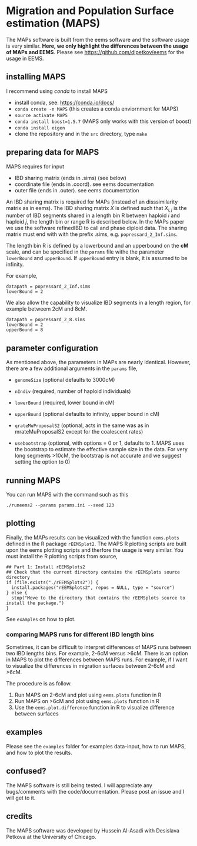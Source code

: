 Migration and Population Surface estimation (MAPS)
=====================================

The MAPs software is built from the eems software and the software usage is very similar. **Here, we only highlight the differences between the usage of MAPs and EEMS**. Please see https://github.com/dipetkov/eems for the usage in EEMS.

## installing MAPS

I recommend using *conda* to install MAPS

*  install conda, see: https://conda.io/docs/
* ```conda create -n MAPS``` (this creates a conda enviornment for MAPS)
* ```source activate MAPS```
* ```conda install boost=1.5.7``` (MAPS only works with this version of boost)
* ```conda install eigen```
* clone the repository and in the ```src``` directory, type ```make``` 


## preparing data for MAPS

MAPS requires for input

* IBD sharing matrix (ends in .sims) (see below)
* coordinate file (ends in .coord). see eems documentation
* outer file (ends in .outer). see eems documentation

An IBD sharing matrix is required for MAPs (instead of an disssimilarity matrix as in eems). The IBD sharing matrix ${X}$ is defined such that $X_{i,j}$ is the number of IBD segments shared in a length bin R between haploid $i$ and haploid $j$, the length bin or range R is described below. In the MAPs paper we use the software refinedIBD to call and phase diploid data. The sharing matrix must end with with the prefix .sims, e.g. `popressard_2_Inf.sims`. 

The length bin R is defined by a lowerbound and an upperbound on the **cM** scale, and can be specified in the `params` file withe the parameter `lowerBound` and `upperBound`. If `upperBound` entry is blank, it is assumed to be infinity. 

For example,
```
datapath = popressard_2_Inf.sims
lowerBound = 2
```

We also allow the capability to visualize IBD segments in a length region, for example betweem 2cM and 8cM.
```
datapath = popressard_2_8.sims
lowerBound = 2
upperBound = 8
```
## parameter configuration

As mentioned above, the parameters in MAPs are nearly identical. However, there are a few additional arguments in the `params` file, 

* `genomeSize` (optional defaults to 3000cM)

* `nIndiv` (required, number of haploid individuals)

* `lowerBound` (required, lower bound in cM)

* `upperBound` (optional defaults to infinity, upper bound in cM)

* `qrateMuProposalS2` (optional, acts in the same was as in mrateMuProposalS2 except for the coalescent rates)

* `usebootstrap` (optional, with options = 0 or 1, defaults to 1. MAPS uses the bootstrap to estimate the effective sample size in the data. For very long segments >10cM, the bootstrap is not accurate and we suggest setting the option to 0)

## running MAPS

You can run MAPS with the command such as this

```
./runeems2 --params params.ini --seed 123
```

## plotting

Finally, the MAPs results can be visualized with the function `eems.plots` defined in the R package `rEEMSplot2`. The MAPS R plotting scripts are built upon the eems plotting scripts and therfore the usage is very similar. You must install the R plotting scripts from source, 

```
## Part 1: Install rEEMSplots2
## Check that the current directory contains the rEEMSplots source directory
if (file.exists("./rEEMSplots2")) {
  install.packages("rEEMSplots2", repos = NULL, type = "source")
} else {
  stop("Move to the directory that contains the rEEMSplots source to install the package.")
}
```

See `examples` on how to plot.

### comparing MAPS runs for different IBD length bins

Sometimes, it can be difficult to interpret differences of MAPS runs between two IBD lengths bins. For example, 2-6cM versus >6cM. There is an option in MAPS to plot the differences between MAPS runs. For example, if I want to visualize the differences in migration surfaces between 2-6cM and >6cM.

The procedure is as follow.

1. Run MAPS on 2-6cM and plot using `eems.plots` function in R
2. Run MAPS on >6cM and plot using `eems.plots` function in R
3. Use the `eems.plot.difference` function in R to visualize difference between surfaces


## examples

Please see the `examples` folder for examples data-input, how to run MAPS, and how to plot the results.

## confused?

The MAPS software is still being tested. I will appreciate any bugs/comments with the code/documentation. Please post an issue and I will get to it.

## credits

The MAPS software was developed by Hussein Al-Asadi with Desislava Petkova at the University of Chicago.  